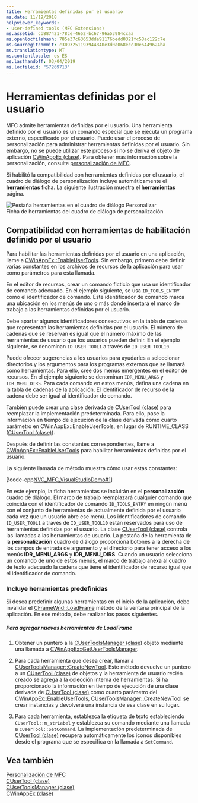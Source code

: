 ```yaml
---
title: Herramientas definidas por el usuario
ms.date: 11/19/2018
helpviewer_keywords:
- user-defined tools (MFC Extensions)
ms.assetid: cb887421-78ce-4652-bc67-96a53984ccaa
ms.openlocfilehash: 785e37c63653dde91176bedd0321fc58ac122c7e
ms.sourcegitcommit: c3093251193944840e3d0a068ecc30e6449624ba
ms.translationtype: MT
ms.contentlocale: es-ES
ms.lasthandoff: 03/04/2019
ms.locfileid: "57269713"
---
```

# <a name="user-defined-tools"></a>Herramientas definidas por el usuario

MFC admite herramientas definidas por el usuario. Una herramienta definido por el usuario es un comando especial que se ejecuta un programa externo, especificado por el usuario. Puede usar el proceso de personalización para administrar herramientas definidas por el usuario. Sin embargo, no se puede utilizar este proceso si no se deriva el objeto de aplicación [CWinAppEx (clase)](../mfc/reference/cwinappex-class.md). Para obtener más información sobre la personalización, consulte [personalización de MFC](../mfc/customization-for-mfc.md).

Si habilitó la compatibilidad con herramientas definidas por el usuario, el cuadro de diálogo de personalización incluye automáticamente el **herramientas** ficha. La siguiente ilustración muestra el **herramientas** página.

![Pestaña herramientas en el cuadro de diálogo Personalizar](../mfc/media/custdialogboxtoolstab.png "ficha Herramientas en el cuadro de diálogo Personalizar") <br/>
Ficha de herramientas del cuadro de diálogo de personalización

## <a name="enabling-user-defined-tools-support"></a>Compatibilidad con herramientas de habilitación definido por el usuario

Para habilitar las herramientas definidas por el usuario en una aplicación, llame a [CWinAppEx::EnableUserTools](../mfc/reference/cwinappex-class.md#enableusertools). Sin embargo, primero debe definir varias constantes en los archivos de recursos de la aplicación para usar como parámetros para esta llamada.

En el editor de recursos, crear un comando ficticio que usa un identificador de comando adecuado. En el ejemplo siguiente, se usa `ID_TOOLS_ENTRY` como el identificador de comando. Este identificador de comando marca una ubicación en los menús de uno o más donde insertará el marco de trabajo a las herramientas definidas por el usuario.

Debe apartar algunos identificadores consecutivos en la tabla de cadenas que representan las herramientas definidas por el usuario. El número de cadenas que se reservan es igual que el número máximo de las herramientas de usuario que los usuarios pueden definir. En el ejemplo siguiente, se denominan `ID_USER_TOOL1` a través de `ID_USER_TOOL10`.

Puede ofrecer sugerencias a los usuarios para ayudarles a seleccionar directorios y los argumentos para los programas externos que se llamará como herramientas. Para ello, cree dos menús emergentes en el editor de recursos. En el ejemplo siguiente se denominan `IDR_MENU_ARGS` y `IDR_MENU_DIRS`. Para cada comando en estos menús, defina una cadena en la tabla de cadenas de la aplicación. El identificador de recurso de la cadena debe ser igual al identificador de comando.

También puede crear una clase derivada de [CUserTool (clase)](../mfc/reference/cusertool-class.md) para reemplazar la implementación predeterminada. Para ello, pase la información en tiempo de ejecución de la clase derivada como cuarto parámetro en CWinAppEx::EnableUserTools, en lugar de RUNTIME_CLASS ([CUserTool (clase)](../mfc/reference/cusertool-class.md)).

Después de definir las constantes correspondientes, llame a [CWinAppEx::EnableUserTools](../mfc/reference/cwinappex-class.md#enableusertools) para habilitar herramientas definidas por el usuario.

La siguiente llamada de método muestra cómo usar estas constantes:

[!code-cpp[NVC_MFC_VisualStudioDemo#1](../mfc/codesnippet/cpp/user-defined-tools_1.cpp)]

En este ejemplo, la ficha herramientas se incluirán en el **personalización** cuadro de diálogo. El marco de trabajo reemplazará cualquier comando que coincida con el identificador de comando `ID_TOOLS_ENTRY` en ningún menú con el conjunto de herramientas de actualmente definida por el usuario cada vez que un usuario abre ese menú. Los identificadores de comando `ID_USER_TOOL1` a través de `ID_USER_TOOL10` están reservados para uso de herramientas definidas por el usuario. La clase [CUserTool (clase)](../mfc/reference/cusertool-class.md) controla las llamadas a las herramientas de usuario. La pestaña de la herramienta de la **personalización** cuadro de diálogo proporciona botones a la derecha de los campos de entrada de argumento y el directorio para tener acceso a los menús **IDR_MENU_ARGS** y **IDR_MENU_DIRS**. Cuando un usuario selecciona un comando de uno de estos menús, el marco de trabajo anexa al cuadro de texto adecuado la cadena que tiene el identificador de recurso igual que el identificador de comando.

### <a name="including-predefined-tools"></a>Incluye herramientas predefinidas

Si desea predefinir algunas herramientas en el inicio de la aplicación, debe invalidar el [CFrameWnd::LoadFrame](../mfc/reference/cframewnd-class.md#loadframe) método de la ventana principal de la aplicación. En ese método, debe realizar los pasos siguientes.

##### <a name="to-add-new-tools-in-loadframe"></a>Para agregar nuevas herramientas de LoadFrame

1. Obtener un puntero a la [CUserToolsManager (clase)](../mfc/reference/cusertoolsmanager-class.md) objeto mediante una llamada a [CWinAppEx::GetUserToolsManager](../mfc/reference/cwinappex-class.md#getusertoolsmanager).

1. Para cada herramienta que desea crear, llamar a [CUserToolsManager::CreateNewTool](../mfc/reference/cusertoolsmanager-class.md#createnewtool). Este método devuelve un puntero a un [CUserTool (clase)](../mfc/reference/cusertool-class.md) de objetos y la herramienta de usuario recién creado se agrega a la colección interna de herramientas. Si ha proporcionado la información en tiempo de ejecución de una clase derivada de [CUserTool (clase)](../mfc/reference/cusertool-class.md) como cuarto parámetro del [CWinAppEx::EnableUserTools](../mfc/reference/cwinappex-class.md#enableusertools), [CUserToolsManager::CreateNewTool](../mfc/reference/cusertoolsmanager-class.md#createnewtool) se crear instancias y devolverá una instancia de esa clase en su lugar.

1. Para cada herramienta, establezca la etiqueta de texto estableciendo `CUserTool::m_strLabel` y establezca su comando mediante una llamada a `CUserTool::SetCommand`. La implementación predeterminada de [CUserTool (clase)](../mfc/reference/cusertool-class.md) recupera automáticamente los iconos disponibles desde el programa que se especifica en la llamada a `SetCommand`.

## <a name="see-also"></a>Vea también

[Personalización de MFC](../mfc/customization-for-mfc.md)<br/>
[CUserTool (clase)](../mfc/reference/cusertool-class.md)<br/>
[CUserToolsManager (clase)](../mfc/reference/cusertoolsmanager-class.md)<br/>
[CWinAppEx (clase)](../mfc/reference/cwinappex-class.md)
